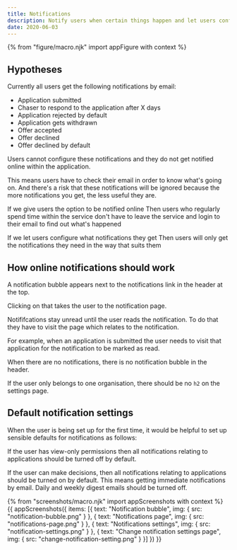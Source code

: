 ```yaml
---
title: Notifications
description: Notify users when certain things happen and let users configure what notifications they receive
date: 2020-06-03
---
```


{% from "figure/macro.njk" import appFigure with context %}

## Hypotheses

Currently all users get the following notifications by email:

- Application submitted
- Chaser to respond to the application after X days
- Application rejected by default
- Application gets withdrawn
- Offer accepted
- Offer declined
- Offer declined by default

Users cannot configure these notifications and they do not get notified online within the application.

This means users have to check their email in order to know what's going on. And there's a risk that these notifications will be ignored because the more notifications you get, the less useful they are.

If we give users the option to be notified online
Then users who regularly spend time within the service don't have to leave the service and login to their email to find out what's happened

If we let users configure what notifications they get
Then users will only get the notifications they need in the way that suits them

## How online notifications should work

A notification bubble appears next to the notifications link in the header at the top.

Clicking on that takes the user to the notification page.

Notififcations stay unread until the user reads the notification. To do that they have to visit the page which relates to the notification.

For example, when an application is submitted the user needs to visit that application for the notification to be marked as read.

When there are no notifications, there is no notification bubble in the header.

If the user only belongs to one organisation, there should be no `h2` on the settings page.

## Default notification settings

When the user is being set up for the first time, it would be helpful to set up sensible defaults for notifications as follows:

If the user has view-only permissions then all notifications relating to applications should be turned off by default.

If the user can make decisions, then all notifications relating to applications should be turned on by default. This means getting immediate notifications by email. Daily and weekly digest emails should be turned off.

{% from "screenshots/macro.njk" import appScreenshots with context %}
{{ appScreenshots({
  items: [{
    text: "Notification bubble",
    img: {
      src: "notification-bubble.png"
    }
  }, {
    text: "Notifications page",
    img: {
      src: "notifications-page.png"
    }
  }, {
    text: "Notifications settings",
    img: {
      src: "notification-settings.png"
    }
  }, {
    text: "Change notification settings page",
    img: {
      src: "change-notification-setting.png"
    }
  }]
}) }}
